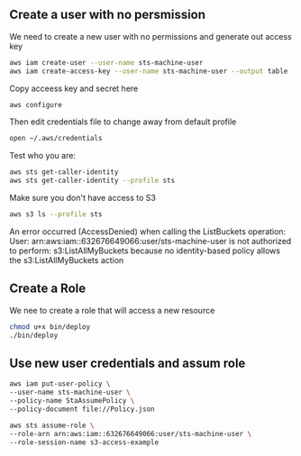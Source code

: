 ## Create a user with no persmission

We need to create a new user with no permissions and generate out access key

```sh
aws iam create-user --user-name sts-machine-user
aws iam create-access-key --user-name sts-machine-user --output table
```

Copy acceess key and secret here

```sh
aws configure
```

Then edit credentials file to change away from default profile

```sh
open ~/.aws/credentials
```
Test who you are:

```sh
aws sts get-caller-identity
aws sts get-caller-identity --profile sts
```

Make sure you don't have access to S3

```sh
aws s3 ls --profile sts
```
An error occurred (AccessDenied) when calling the ListBuckets operation: User: arn:aws:iam::632676649066:user/sts-machine-user is not authorized to perform: s3:ListAllMyBuckets because no identity-based policy allows the s3:ListAllMyBuckets action

## Create a Role

We nee to create a role that will access a new resource

```sh
chmod u+x bin/deploy
./bin/deploy
```
## Use new user credentials and assum role

```sh
aws iam put-user-policy \
--user-name sts-machine-user \
--policy-name StaAssumePolicy \
--policy-document file://Policy.json
```

```sh
aws sts assume-role \
--role-arn arn:aws:iam::632676649066:user/sts-machine-user \
--role-session-name s3-access-example
```
